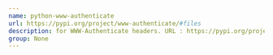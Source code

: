 ```yaml
---
name: python-www-authenticate
url: https://pypi.org/project/www-authenticate/#files
description: for WWW-Authenticate headers. URL : https://pypi.org/project/www-authenticate/#files Groups : None
group: None
---
```

